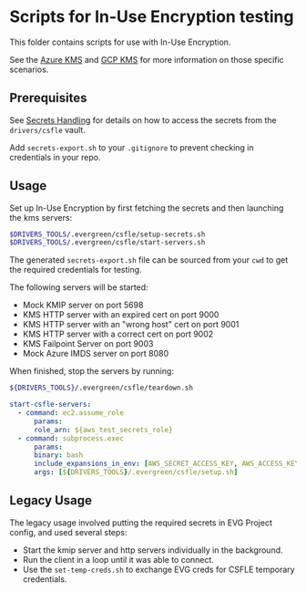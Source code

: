 # Scripts for In-Use Encryption testing

This folder contains scripts for use with In-Use Encryption.

See the [Azure KMS](./azurekms/README.md) and [GCP KMS](./gcpkms/README.md)
for more information on those specific scenarios.

## Prerequisites

See [Secrets Handling](../secrets_handling/README.md) for details on how to access the secrets
from the `drivers/csfle` vault.

Add `secrets-export.sh` to your `.gitignore` to prevent checking in credentials in your repo.

## Usage

Set up In-Use Encryption by first fetching the secrets and then launching the kms servers:

```bash
$DRIVERS_TOOLS/.evergreen/csfle/setup-secrets.sh
$DRIVERS_TOOLS/.evergreen/csfle/start-servers.sh
```

The generated `secrets-export.sh` file can be sourced from your `cwd` to get the required credentials for testing.

The following servers will be started:

- Mock KMIP server on port 5698
- KMS HTTP server with an expired cert on port 9000
- KMS HTTP server with an "wrong host" cert on port 9001
- KMS HTTP server with a correct cert on port 9002
- KMS Failpoint Server on port 9003
- Mock Azure IMDS server on port 8080

When finished, stop the servers by running:

```bash
${DRIVERS_TOOLS}/.evergreen/csfle/teardown.sh
```

```yaml
start-csfle-servers:
  - command: ec2.assume_role
      params:
      role_arn: ${aws_test_secrets_role}
  - command: subprocess.exec
      params:
      binary: bash
      include_expansions_in_env: [AWS_SECRET_ACCESS_KEY, AWS_ACCESS_KEY_ID, AWS_SESSION_TOKEN]
      args: [${DRIVERS_TOOLS}/.evergreen/csfle/setup.sh]
```

## Legacy Usage

The legacy usage involved putting the required secrets in EVG Project config, and used several steps:

- Start the kmip server and http servers individually in the background.
- Run the client in a loop until it was able to connect.
- Use the `set-temp-creds.sh` to exchange EVG creds for CSFLE temporary credentials.
